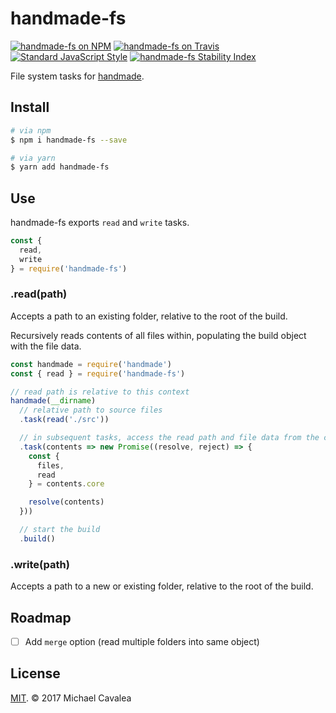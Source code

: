 # handmade-fs

[![handmade-fs on NPM](https://img.shields.io/npm/v/handmade-fs.svg?style=flat-square)](https://www.npmjs.com/package/handmade-fs) [![handmade-fs on Travis](https://img.shields.io/travis/callmecavs/handmade-fs.svg?style=flat-square)](https://travis-ci.org/callmecavs/handmade-fs) [![Standard JavaScript Style](https://img.shields.io/badge/code_style-standard-brightgreen.svg?style=flat-square)](http://standardjs.com/) [![handmade-fs Stability Index](https://img.shields.io/badge/stability-experimental-orange.svg?style=flat-square)](https://nodejs.org/api/documentation.html#documentation_stability_index)

File system tasks for [handmade](https://github.com/callmecavs/handmade).

## Install

```sh
# via npm
$ npm i handmade-fs --save

# via yarn
$ yarn add handmade-fs
```

## Use

handmade-fs exports `read` and `write` tasks.

```javascript
const {
  read,
  write
} = require('handmade-fs')
```

### .read(path)

Accepts a path to an existing folder, relative to the root of the build.

Recursively reads contents of all files within, populating the build object with the file data.

```javascript
const handmade = require('handmade')
const { read } = require('handmade-fs')

// read path is relative to this context
handmade(__dirname)
  // relative path to source files
  .task(read('./src'))

  // in subsequent tasks, access the read path and file data from the core
  .task(contents => new Promise((resolve, reject) => {    
    const {
      files,
      read
    } = contents.core

    resolve(contents)
  }))

  // start the build
  .build()
```

### .write(path)

Accepts a path to a new or existing folder, relative to the root of the build.

## Roadmap

- [ ] Add `merge` option (read multiple folders into same object)

## License

[MIT](https://opensource.org/licenses/MIT). © 2017 Michael Cavalea
